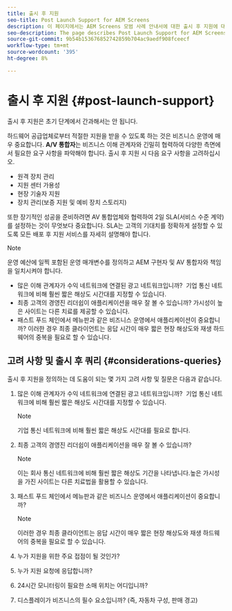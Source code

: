 ```yaml
---
title: 출시 후 지원
seo-title: Post Launch Support for AEM Screens
description: 이 페이지에서는 AEM Screens 모범 사례 안내서에 대한 출시 후 지원에 대해 설명합니다
seo-description: The page describes Post Launch Support for AEM Screens Best Practices Guide
source-git-commit: 9b54b153676852742859b704ac9aedf908fceecf
workflow-type: tm+mt
source-wordcount: '395'
ht-degree: 8%

---
```



# 출시 후 지원 {#post-launch-support}


출시 후 지원은 초기 단계에서 간과해서는 안 됩니다.

하드웨어 공급업체로부터 적절한 지원을 받을 수 있도록 하는 것은 비즈니스 운영에 매우 중요합니다. **A/V 통합자**는 비즈니스 이해 관계자와 긴밀히 협력하여 다양한 측면에서 필요한 요구 사항을 파악해야 합니다.
출시 후 지원 시 다음 요구 사항을 고려하십시오.

* 원격 장치 관리
* 지원 센터 가용성
* 현장 기술자 지원
* 장치 관리(보증 지원 및 예비 장치 스토리지)

또한 장기적인 성공을 준비하려면 AV 통합업체와 협력하여 2일 SLA(서비스 수준 계약)를 설정하는 것이 무엇보다 중요합니다. SLA는 고객의 기대치를 정확하게 설정할 수 있도록 모든 배포 후 지원 서비스를 자세히 설명해야 합니다.

>[!NOTE]
>
>운영 예산에 일찍 포함된 운영 매개변수를 정의하고 AEM 구현자 및 AV 통합자와 책임을 일치시켜야 합니다.
>
>* 많은 이해 관계자가 수익 네트워크에 연결된 광고 네트워크입니까?  기업 통신 네트워크에 비해 훨씬 짧은 해상도 시간대를 지정할 수 있습니다.
>* 최종 고객의 경영진 리더쉽이 애플리케이션을 매우 잘 볼 수 있습니까? 가시성이 높은 사이트는 다른 치료를 제공할 수 있습니다.
>* 패스트 푸드 체인에서 메뉴판과 같은 비즈니스 운영에서 애플리케이션이 중요합니까? 이러한 경우 최종 클라이언트는 응답 시간이 매우 짧은 현장 해상도와 재생 하드웨어의 중복을 필요로 할 수 있습니다.


## 고려 사항 및 출시 후 쿼리 {#considerations-queries}

출시 후 지원을 정의하는 데 도움이 되는 몇 가지 고려 사항 및 질문은 다음과 같습니다.

1. 많은 이해 관계자가 수익 네트워크에 연결된 광고 네트워크입니까?  기업 통신 네트워크에 비해 훨씬 짧은 해상도 시간대를 지정할 수 있습니다.
 
   >[!NOTE]
   >
   > 기업 통신 네트워크에 비해 훨씬 짧은 해상도 시간대를 필요로 합니다.

1. 최종 고객의 경영진 리더쉽이 애플리케이션을 매우 잘 볼 수 있습니까?

   >[!NOTE]
   >
   > 이는 회사 통신 네트워크에 비해 훨씬 짧은 해상도 기간을 나타냅니다.높은 가시성을 가진 사이트는 다른 치료법을 활용할 수 있습니다.

1. 패스트 푸드 체인에서 메뉴판과 같은 비즈니스 운영에서 애플리케이션이 중요합니까?

   >[!NOTE]
   >
   > 이러한 경우 최종 클라이언트는 응답 시간이 매우 짧은 현장 해상도와 재생 하드웨어의 중복을 필요로 할 수 있습니다.

1. 누가 지원을 위한 주요 접점이 될 것인가?

1. 누가 지원 요청에 응답합니까?

1. 24시간 모니터링이 필요한 소매 위치는 어디입니까?

1. 디스플레이가 비즈니스의 필수 요소입니까? (즉, 자동차 구성, 판매 경고)
